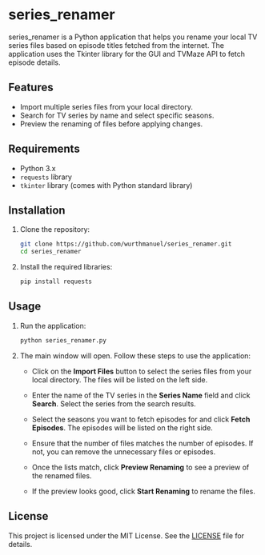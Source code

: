 # series_renamer

series_renamer is a Python application that helps you rename your local TV series files based on episode titles fetched from the internet. The application uses the Tkinter library for the GUI and TVMaze API to fetch episode details.

## Features

- Import multiple series files from your local directory.
- Search for TV series by name and select specific seasons.
- Preview the renaming of files before applying changes.

## Requirements

- Python 3.x
- `requests` library
- `tkinter` library (comes with Python standard library)

## Installation

1. Clone the repository:
   ```sh
   git clone https://github.com/wurthmanuel/series_renamer.git
   cd series_renamer
   ```

2. Install the required libraries:
   ```sh
   pip install requests
   ```

## Usage

1. Run the application:
   ```sh
   python series_renamer.py
   ```

2. The main window will open. Follow these steps to use the application:

    - Click on the **Import Files** button to select the series files from your local directory. The files will be listed on the left side.

    - Enter the name of the TV series in the **Series Name** field and click **Search**. Select the series from the search results.

    - Select the seasons you want to fetch episodes for and click **Fetch Episodes**. The episodes will be listed on the right side.

    - Ensure that the number of files matches the number of episodes. If not, you can remove the unnecessary files or episodes.

    - Once the lists match, click **Preview Renaming** to see a preview of the renamed files.

    - If the preview looks good, click **Start Renaming** to rename the files.

## License

This project is licensed under the MIT License. See the [LICENSE](https://opensource.org/license/MIT) file for details.